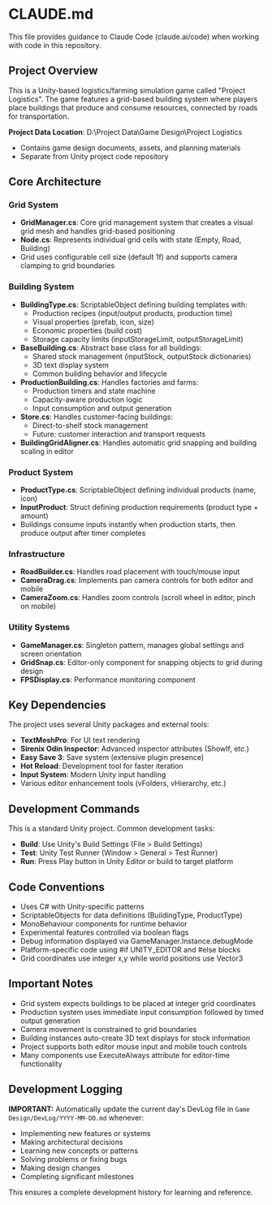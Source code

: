 # CLAUDE.md

This file provides guidance to Claude Code (claude.ai/code) when working with code in this repository.

## Project Overview

This is a Unity-based logistics/farming simulation game called "Project Logistics". The game features a grid-based building system where players place buildings that produce and consume resources, connected by roads for transportation.

**Project Data Location**: D:\Project Data\Game Design\Project Logistics
- Contains game design documents, assets, and planning materials
- Separate from Unity project code repository

## Core Architecture

### Grid System
- **GridManager.cs**: Core grid management system that creates a visual grid mesh and handles grid-based positioning
- **Node.cs**: Represents individual grid cells with state (Empty, Road, Building)
- Grid uses configurable cell size (default 1f) and supports camera clamping to grid boundaries

### Building System
- **BuildingType.cs**: ScriptableObject defining building templates with:
  - Production recipes (input/output products, production time)
  - Visual properties (prefab, icon, size)
  - Economic properties (build cost)
  - Storage capacity limits (inputStorageLimit, outputStorageLimit)
- **BaseBuilding.cs**: Abstract base class for all buildings:
  - Shared stock management (inputStock, outputStock dictionaries)
  - 3D text display system
  - Common building behavior and lifecycle
- **ProductionBuilding.cs**: Handles factories and farms:
  - Production timers and state machine
  - Capacity-aware production logic
  - Input consumption and output generation
- **Store.cs**: Handles customer-facing buildings:
  - Direct-to-shelf stock management
  - Future: customer interaction and transport requests
- **BuildingGridAligner.cs**: Handles automatic grid snapping and building scaling in editor

### Product System
- **ProductType.cs**: ScriptableObject defining individual products (name, icon)
- **InputProduct**: Struct defining production requirements (product type + amount)
- Buildings consume inputs instantly when production starts, then produce output after timer completes

### Infrastructure
- **RoadBuilder.cs**: Handles road placement with touch/mouse input
- **CameraDrag.cs**: Implements pan camera controls for both editor and mobile
- **CameraZoom.cs**: Handles zoom controls (scroll wheel in editor, pinch on mobile)

### Utility Systems
- **GameManager.cs**: Singleton pattern, manages global settings and screen orientation
- **GridSnap.cs**: Editor-only component for snapping objects to grid during design
- **FPSDisplay.cs**: Performance monitoring component

## Key Dependencies

The project uses several Unity packages and external tools:
- **TextMeshPro**: For UI text rendering
- **Sirenix Odin Inspector**: Advanced inspector attributes (ShowIf, etc.)
- **Easy Save 3**: Save system (extensive plugin presence)
- **Hot Reload**: Development tool for faster iteration
- **Input System**: Modern Unity input handling
- Various editor enhancement tools (vFolders, vHierarchy, etc.)

## Development Commands

This is a standard Unity project. Common development tasks:
- **Build**: Use Unity's Build Settings (File > Build Settings)
- **Test**: Unity Test Runner (Window > General > Test Runner)
- **Run**: Press Play button in Unity Editor or build to target platform

## Code Conventions

- Uses C# with Unity-specific patterns
- ScriptableObjects for data definitions (BuildingType, ProductType)
- MonoBehaviour components for runtime behavior
- Experimental features controlled via boolean flags
- Debug information displayed via GameManager.Instance.debugMode
- Platform-specific code using #if UNITY_EDITOR and #else blocks
- Grid coordinates use integer x,y while world positions use Vector3

## Important Notes

- Grid system expects buildings to be placed at integer grid coordinates
- Production system uses immediate input consumption followed by timed output generation
- Camera movement is constrained to grid boundaries
- Building instances auto-create 3D text displays for stock information
- Project supports both editor mouse input and mobile touch controls
- Many components use ExecuteAlways attribute for editor-time functionality

## Development Logging

**IMPORTANT:** Automatically update the current day's DevLog file in `Game Design/DevLog/YYYY-MM-DD.md` whenever:
- Implementing new features or systems
- Making architectural decisions
- Learning new concepts or patterns
- Solving problems or fixing bugs
- Making design changes
- Completing significant milestones

This ensures a complete development history for learning and reference.